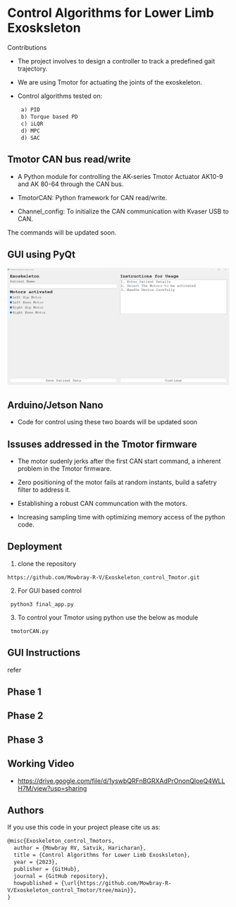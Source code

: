 # Control Algorithms for Lower Limb Exosksleton
Contributions

* The project involves to design a controller to track a predefined gait trajectory. 

*  We are using Tmotor for actuating the joints of the exoskeleton.

*  Control algorithms tested on:
  
        a) PID
        b) Torque based PD
        c) iLQR
        d) MPC
        d) SAC
        


## Tmotor CAN bus read/write 

* A Python module for controlling the AK-series Tmotor Actuator AK10-9 and AK 80-64 through the CAN bus. 

* TmotorCAN: Python framework for CAN read/write.

* Channel_config: To initialize the CAN communication with Kvaser USB to CAN.

The commands will be updated soon.

## GUI using PyQt

![](https://github.com/Mowbray-R-V/Exoskeleton_control_Tmotor/blob/main/GUI.png)


## Arduino/Jetson Nano
*  Code for control using these two boards will be updated soon


## Issuses addressed in the Tmotor firmware

* The motor sudenly jerks after the first CAN start command, a inherent problem in the Tmotor firmware.
* Zero positioning of the motor fails at random instants, build a safetry filter to address it.

* Establishing a robust CAN communcation with the motors. 
* Increasing sampling time with optimizing memory access of the python code.



## Deployment

1. clone the repository
   
 ``` 
 https://github.com/Mowbray-R-V/Exoskeleton_control_Tmotor.git
 ```
2. For GUI based control

 ```
  python3 final_app.py 
 ```
3. To control your Tmotor using python use the below as module

 ```
  tmotorCAN.py
 ```
## GUI Instructions
refer

## Phase 1

## Phase 2

## Phase 3

 ## Working Video
 <!--- * https://drive.google.com/file/d/1Qqa_X8OW9ycl6pjRpOjA-hDKQnT3ETVF/view?usp=sharing --->
 * https://drive.google.com/file/d/1yswbQRFnBGRXAdPrOnonQIoeQ4WLLH7M/view?usp=sharing

## Authors

If you use this code in your project please cite us as:
```
@misc{Exoskeleton_control_Tmotors,
  author = {Mowbray RV, Satvik, Haricharan},
  title = {Control Algorithms for Lower Limb Exosksleton},
  year = {2023},
  publisher = {GitHub},
  journal = {GitHub repository},
  howpublished = {\url{https://github.com/Mowbray-R-V/Exoskeleton_control_Tmotor/tree/main}},
}

```
